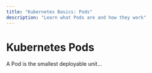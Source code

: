 ```yaml
---
title: "Kubernetes Basics: Pods"
description: "Learn what Pods are and how they work"
---
```


# Kubernetes Pods

A Pod is the smallest deployable unit...

